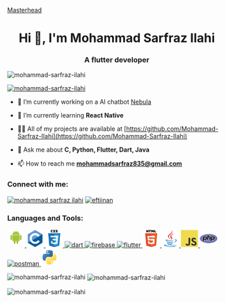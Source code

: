 [Masterhead](https://repository-images.githubusercontent.com/588181932/e36ec678-7984-4cdd-8e4c-a3932772ff8e)
<h1 align="center">Hi 👋, I'm Mohammad Sarfraz Ilahi</h1>
<h3 align="center">A flutter developer</h3>

<p align="left"> <img src="https://komarev.com/ghpvc/?username=mohammad-sarfraz-ilahi&label=Profile%20views&color=0e75b6&style=flat" alt="mohammad-sarfraz-ilahi" /> </p>

<p align="left"> <a href="https://github.com/ryo-ma/github-profile-trophy"><img src="https://github-profile-trophy.vercel.app/?username=mohammad-sarfraz-ilahi" alt="mohammad-sarfraz-ilahi" /></a> </p>

- 🔭 I’m currently working on a AI chatbot [Nebula](https://github.com/Mohammad-Sarfraz-Ilahi/Nebula)

- 🌱 I’m currently learning **React Native**

- 👨‍💻 All of my projects are available at [https://github.com/Mohammad-Sarfraz-Ilahi](https://github.com/Mohammad-Sarfraz-Ilahi)

- 💬 Ask me about **C, Python, Flutter, Dart, Java**

- 📫 How to reach me **mohammadsarfraz835@gmail.com**

<h3 align="left">Connect with me:</h3>
<p align="left">
<a href="https://linkedin.com/in/mohammad sarfraz ilahi" target="blank"><img align="center" src="https://raw.githubusercontent.com/rahuldkjain/github-profile-readme-generator/master/src/images/icons/Social/linked-in-alt.svg" alt="mohammad sarfraz ilahi" height="30" width="40" /></a>
<a href="https://instagram.com/eftiinan" target="blank"><img align="center" src="https://raw.githubusercontent.com/rahuldkjain/github-profile-readme-generator/master/src/images/icons/Social/instagram.svg" alt="eftiinan" height="30" width="40" /></a>
</p>

<h3 align="left">Languages and Tools:</h3>
<p align="left"> <a href="https://developer.android.com" target="_blank" rel="noreferrer"> <img src="https://raw.githubusercontent.com/devicons/devicon/master/icons/android/android-original-wordmark.svg" alt="android" width="40" height="40"/> </a> <a href="https://www.cprogramming.com/" target="_blank" rel="noreferrer"> <img src="https://raw.githubusercontent.com/devicons/devicon/master/icons/c/c-original.svg" alt="c" width="40" height="40"/> </a> <a href="https://www.w3schools.com/css/" target="_blank" rel="noreferrer"> <img src="https://raw.githubusercontent.com/devicons/devicon/master/icons/css3/css3-original-wordmark.svg" alt="css3" width="40" height="40"/> </a> <a href="https://dart.dev" target="_blank" rel="noreferrer"> <img src="https://www.vectorlogo.zone/logos/dartlang/dartlang-icon.svg" alt="dart" width="40" height="40"/> </a> <a href="https://firebase.google.com/" target="_blank" rel="noreferrer"> <img src="https://www.vectorlogo.zone/logos/firebase/firebase-icon.svg" alt="firebase" width="40" height="40"/> </a> <a href="https://flutter.dev" target="_blank" rel="noreferrer"> <img src="https://www.vectorlogo.zone/logos/flutterio/flutterio-icon.svg" alt="flutter" width="40" height="40"/> </a> <a href="https://www.w3.org/html/" target="_blank" rel="noreferrer"> <img src="https://raw.githubusercontent.com/devicons/devicon/master/icons/html5/html5-original-wordmark.svg" alt="html5" width="40" height="40"/> </a> <a href="https://www.java.com" target="_blank" rel="noreferrer"> <img src="https://raw.githubusercontent.com/devicons/devicon/master/icons/java/java-original.svg" alt="java" width="40" height="40"/> </a> <a href="https://developer.mozilla.org/en-US/docs/Web/JavaScript" target="_blank" rel="noreferrer"> <img src="https://raw.githubusercontent.com/devicons/devicon/master/icons/javascript/javascript-original.svg" alt="javascript" width="40" height="40"/> </a> <a href="https://www.php.net" target="_blank" rel="noreferrer"> <img src="https://raw.githubusercontent.com/devicons/devicon/master/icons/php/php-original.svg" alt="php" width="40" height="40"/> </a> <a href="https://postman.com" target="_blank" rel="noreferrer"> <img src="https://www.vectorlogo.zone/logos/getpostman/getpostman-icon.svg" alt="postman" width="40" height="40"/> </a> <a href="https://www.python.org" target="_blank" rel="noreferrer"> <img src="https://raw.githubusercontent.com/devicons/devicon/master/icons/python/python-original.svg" alt="python" width="40" height="40"/> </a> </p>

<p><img align="left" src="https://github-readme-stats.vercel.app/api/top-langs?username=mohammad-sarfraz-ilahi&show_icons=true&locale=en&layout=compact" alt="mohammad-sarfraz-ilahi" /></p>

<p>&nbsp;<img align="center" src="https://github-readme-stats.vercel.app/api?username=mohammad-sarfraz-ilahi&show_icons=true&locale=en" alt="mohammad-sarfraz-ilahi" /></p>

<p><img align="center" src="https://github-readme-streak-stats.herokuapp.com/?user=mohammad-sarfraz-ilahi&" alt="mohammad-sarfraz-ilahi" /></p>
